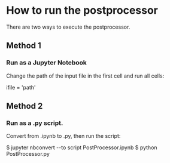 # How to run the postprocessor

There are two ways to execute the postprocessor. 

## Method 1

### Run as a Jupyter Notebook

Change the path of the input file in the first cell and run all cells:
   
   ifile = 'path'

## Method 2

### Run as a .py script. 

Convert from .ipynb to .py, then run the script:

   $ jupyter nbconvert --to script PostProcessor.ipynb
   $ python PostProcessor.py